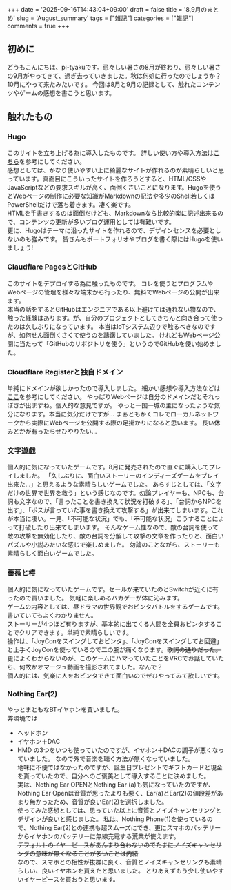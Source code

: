+++
date = '2025-09-16T14:43:04+09:00'
draft = false
title = '8,9月のまとめ'
slug = 'August_summary'
tags = ["雑記"]
categories = ["雑記"]
comments = true
+++
## 初めに
どうもこんにちは、pi-tyakuです。忌々しい暑さの8月が終わり、忌々しい暑さの9月がやってきて、過ぎ去っていきました。秋は何処に行ったのでしょうか？10月にやって来たみたいです。
今回は8月と9月の記録として、触れたコンテンツやゲームの感想を書こうと思います。
## 触れたもの
### Hugo
このサイトを立ち上げる為に導入したものです。
詳しい使い方や導入方法は[こちら](/content/post/How_to_hugo/index.md)を参考にしてください。<br>
感想としては、かなり使いやすい上に綺麗なサイトが作れるのが素晴らしいと思っています。真面目にこういったサイトを作ろうとすると、HTML/CSSやJavaScriptなどの要求スキルが高く、面倒くさいことになります。Hugoを使うとWebページの制作に必要な知識がMarkdownの記法や多少のShell若しくはPowerShellだけで落ち着きます。凄く楽です。<br>
HTMLを手書きするのは面倒だけども、Markdownなら比較的楽に記述出来るので、コンテンツの更新が多いブログ運用としては有難いです。<br>
更に、Hugoはテーマに沿ったサイトを作れるので、デザインセンスを必要としないのも強みです。
皆さんもポートフォリオやブログを書く際にはHugoを使いましょう!
### Claudflare PagesとGitHub
このサイトをデプロイする為に触ったものです。
コレを使うとプログラムやWebページの管理を様々な端末から行ったり、無料でWebページの公開が出来ます。<br>
本当の話をするとGitHubはエンジニアである以上避けては通れない物なので、触った経験はあります。が、自分のプロジェクトとしてきちんと向き合って使ったのは久しぶりになっています。
本当はIoTシステム辺りで触るべきなのですが、如何せん面倒くさくて使うのを躊躇していました。
けれどもWebページ公開に当たって「GitHubのリポジトリを使う」というのでGitHubを使い始めました。
### Cloudflare Registerと独自ドメイン
単純にドメインが欲しかったので導入しました。
細かい感想や導入方法などは[ここ](/content/post/How_to_get_Domain/index.md)を参考にしてください。
やっぱりWebページは自分のドメインだとそれっぽさが出ますね。個人的な意見ですが。
やっと一国一城の主になったような気分になります。本当に気分だけですが...
まぁともかくコレでローカルネットワークから実際にWebページを公開する際の足掛かりになると思います。
長い休みとかが有ったらぜひやりたい...

### 文字遊戯
個人的に気になっていたゲームです。8月に発売されたので直ぐに購入してプレイしました。
「久しぶりに、面白いストーリーのインディーズゲームをプレイ出来た...」と思えるような素晴らしいゲームでした。
あらすじとしては、「文字だけの世界で世界を救う」という感じなのです。勿論プレイヤーも、NPCも、台詞も文字なので、「言ったことを書き換えて状況を打破する」、「台詞からNPCを出す」、「ボスが言っていた事を書き換えて攻撃する」が出来てしまいます。これが本当に凄い。一見、「不可能な状況」でも、「~~不~~可能な状況」こうすることによって打破したり出来てしまいます。
そんなゲーム性なので、敵の台詞を使って敵の攻撃を無効化したり、敵の台詞を分解して攻撃の文章を作ったりと、面白いパズルや小説みたいな感じで楽しめました。
勿論のことながら、ストーリーも素晴らしく面白いゲームでした。

### 薔薇と椿
個人的に気になっていたゲームです。セールが来ていたのとSwitchが近くに有ったので買いました。
気軽に楽しめるバカゲーが体に沁みます。<br>
ゲームの内容としては、昼ドラマの世界観でおビンタバトルをするゲームです。書いていてもよくわかりません。<br>
ストーリーが4つほど有りますが、基本的に出てくる人間を全員おビンタすることでクリアできます。単純で素晴らしいです。<br>
操作は、「JoyConをスイングしておビンタ」、「JoyConをスイングしてお回避」と上手くJoyConを使っているので二の腕が痛くなります。~~歌詞の通りだった。~~<br>
更によくわからないのが、このゲームにハマっていたことをVRCでお話していたら、何故かオマージュ動画を撮影されてました。なんで？<br>
個人的には、気楽に人をおビンタできて面白いのでぜひやってみて欲しいです。<br>

### Nothing Ear(2)
やっとまともなBTイヤホンを買いました。<br>
弊環境では
- ヘッドホン
- イヤホン＋DAC
- HMD
の3つをいつも使っていたのですが、イヤホン＋DACの調子が悪くなっていました。
なので外で音楽を聴く方法が無くなっていました。<br>
地味に不便ではなかったのですが、誕生日プレゼントでギフトカードと現金を貰っていたので、自分へのご褒美として導入することに決めました。<br>
実は、Nothing Ear OPENとNothing Ear (a)も気になっていたのですが、Nothing Ear Openは音質が思ったよりも悪く、Ear(a)とEar(2)の値段差があまり無かったため、音質が良いEar(2)を選択しました。<br>
使ってみた感想としては、思っていた以上に音質とノイズキャンセリングとデザインが良いと感じました。
私は、Nothing Phone(1)を使っているので、Nothing Ear(2)との連携も超スムーズにでき、更にスマホのバッテリーからイヤホンのバッテリーに無線充電する荒業が使えます。<br>
~~デフォルトのイヤーピースがあんまり合わないのでたまにノイズキャンセリングの意味が無くなることが多いことは内緒~~<br>
なので、スマホとの相性が抜群に良く、音質とノイズキャンセリングも素晴らしい、良いイヤホンを買えたと思いました。
とりあえずもう少し使いやすいイヤーピースを買おうと思います。



